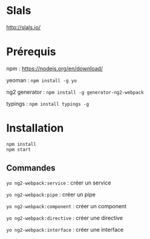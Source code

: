 # Slals
http://slals.io/

# Prérequis
npm : https://nodejs.org/en/download/

yeoman : `npm install -g yo`

ng2 generator : `npm install -g generator-ng2-webpack`

typings : `npm install typings -g`

# Installation
```
npm install
npm start
```

## Commandes
`yo ng2-webpack:service` : créer un service

`yo ng2-webpack:pipe` : créer un pipe

`yo ng2-webpack:component` : créer un component

`yo ng2-webpack:directive` : créer une directive

`yo ng2-webpack:interface` : créer une interface
